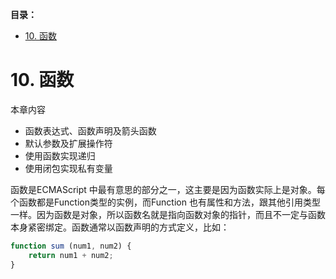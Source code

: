 **目录：**
- [10. 函数](#10-函数)

# 10. 函数

本章内容
- 函数表达式、函数声明及箭头函数
- 默认参数及扩展操作符
- 使用函数实现递归
- 使用闭包实现私有变量

函数是ECMAScript 中最有意思的部分之一，这主要是因为函数实际上是对象。每个函数都是Function类型的实例，而Function 也有属性和方法，跟其他引用类型一样。因为函数是对象，所以函数名就是指向函数对象的指针，而且不一定与函数本身紧密绑定。函数通常以函数声明的方式定义，比如：

```js
function sum (num1, num2) {
    return num1 + num2;
}
```

